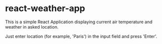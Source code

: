 # react-weather-app

This is a simple React Application displaying current air temperature and weather 
in asked location.

Just enter location (for example, 'Paris') in the input field and press 'Enter'.
